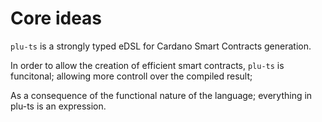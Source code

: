# Core ideas

`plu-ts` is a strongly typed eDSL for Cardano Smart Contracts generation. 

In order to allow the creation of efficient smart contracts, `plu-ts` is funcitonal; allowing more controll over the compiled result;

As a consequence of the functional nature of the language; everything in plu-ts is an expression.